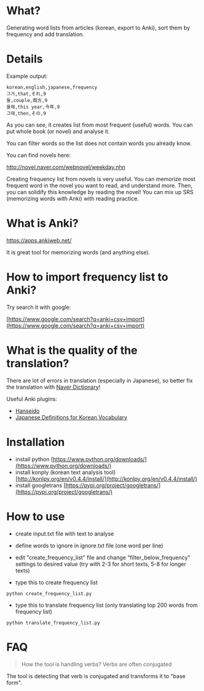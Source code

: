 # What?

Generating word lists from articles (korean, export to Anki), sort them by frequency and add translation.

# Details

Example output:

```csv
korean,english,japanese,frequency
그거,that,それ,9
둘,couple,両方,9
올해,this year,今年,9
그때,then,その,9
```

As you can see, it creates list from most frequent (useful) words. You can put whole book (or novel) and analyse it.

You can filter words so the list does not contain words you already know.

You can find novels here:

http://novel.naver.com/webnovel/weekday.nhn

Creating frequency list from novels is very useful. You can memorize most frequent word in the novel you want to read, and understand more.
Then, you can solidify this knowledge by reading the novel! You can mix up SRS (memorizing words with Anki) with reading practice.

# What is Anki?

https://apps.ankiweb.net/

It is great tool for memorizing words (and anything else).

# How to import frequency list to Anki?

Try search it with google:

[https://www.google.com/search?q=anki+csv+import](https://www.google.com/search?q=anki+csv+import)

# What is the quality of the translation?

There are lot of errors in translation (especially in Japanese), so better fix the translation with [Naver Dictionary](http://endic.naver.com/?sLn=en)!

Useful Anki plugins:
- [Hanseido](https://ankiweb.net/shared/info/367700876)
- [Japanese Definitions for Korean Vocabulary](https://ankiweb.net/shared/info/553926167)

# Installation

- install python
[https://www.python.org/downloads/](https://www.python.org/downloads/)
- install konply (korean text analysis tool)
[http://konlpy.org/en/v0.4.4/install/](http://konlpy.org/en/v0.4.4/install/)
- install googletrans
[https://pypi.org/project/googletrans/](https://pypi.org/project/googletrans/)

# How to use

- create input.txt file with text to analyse

- define words to ignore in ignore.txt file (one word per line)

- edit "create_frequency_list" file and change "filter_below_frequency" settings to desired value (try with 2-3 for short texts, 5-8 for longer texts)

- type this to create frequency list
```
python create_frequency_list.py
```
- type this to translate frequency list (only translating top 200 words from frequency list)
```
python translate_frequency_list.py 
```

# FAQ

> How the tool is handling verbs? Verbs are often conjugated

The tool is detecting that verb is conjugated and transforms it to "base form".
